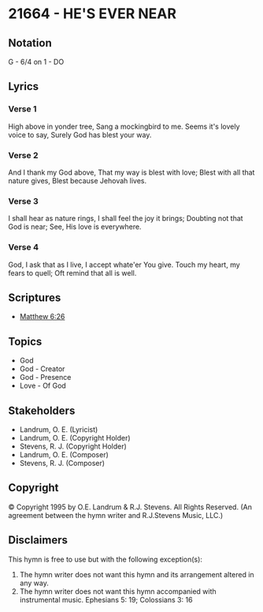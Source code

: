 # 21664 - HE'S EVER NEAR

## Notation

G - 6/4 on 1 - DO

## Lyrics

### Verse 1

High above in yonder tree, Sang a mockingbird to me. Seems it's lovely voice to say, Surely God has blest your way.




### Verse 2

And I thank my God above, That my way is blest with love; Blest with all that nature gives, Blest because Jehovah lives.


### Verse 3

 I shall hear as nature rings, I shall feel the joy it brings; Doubting not that God is near; See, His love is everywhere. 


### Verse 4

God, I ask that as I live, I accept whate'er You give. Touch my heart, my fears to quell; Oft remind that all is well.


## Scriptures

- [Matthew 6:26](https://www.biblegateway.com/passage/?search=Matthew%206%3A26)

## Topics

- God
- God - Creator
- God - Presence
- Love - Of God

## Stakeholders

- Landrum, O. E. (Lyricist)
- Landrum, O. E. (Copyright Holder)
- Stevens, R. J. (Copyright Holder)
- Landrum, O. E. (Composer)
- Stevens, R. J. (Composer)

## Copyright

© Copyright 1995 by O.E. Landrum & R.J. Stevens. All Rights Reserved.
(An agreement between the hymn writer and R.J.Stevens Music, LLC.)

## Disclaimers

This hymn is free to use but with the following exception(s):
1. The hymn writer does not want this hymn and its arrangement altered in any way.
2. The hymn writer does not want this hymn accompanied with instrumental music.
Ephesians 5: 19; Colossians 3: 16


